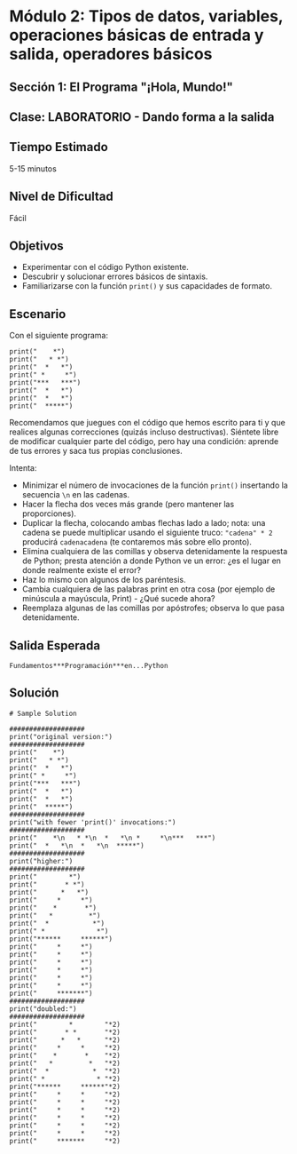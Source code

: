 # Módulo 2: Tipos de datos, variables, operaciones básicas de entrada y salida, operadores básicos 
## Sección 1: El Programa "¡Hola, Mundo!"
## Clase: LABORATORIO - Dando forma a la salida

## Tiempo Estimado

5-15 minutos

## Nivel de Dificultad

Fácil

## Objetivos

* Experimentar con el código Python existente.
* Descubrir y solucionar errores básicos de sintaxis.
* Familiarizarse con la función `print()` y sus capacidades de formato.

## Escenario

Con el siguiente programa:

```
print("    *")
print("   * *")
print("  *   *")
print(" *     *")
print("***   ***")
print("  *   *")
print("  *   *")
print("  *****")
```

Recomendamos que juegues con el código que hemos escrito para ti y que realices algunas correcciones (quizás incluso destructivas). Siéntete libre de modificar cualquier parte del código, pero hay una condición: aprende de tus errores y saca tus propias conclusiones.

Intenta:

* Minimizar el número de invocaciones de la función `print()` insertando la secuencia `\n` en las cadenas.
* Hacer la flecha dos veces más grande (pero mantener las proporciones).
* Duplicar la flecha, colocando ambas flechas lado a lado; nota: una cadena se puede multiplicar usando el siguiente truco: `"cadena" * 2` producirá `cadenacadena` (te contaremos más sobre ello pronto).
* Elimina cualquiera de las comillas y observa detenidamente la respuesta de Python; presta atención a donde Python ve un error: ¿es el lugar en donde realmente existe el error?
* Haz lo mismo con algunos de los paréntesis.
* Cambia cualquiera de las palabras print en otra cosa (por ejemplo de minúscula a mayúscula, Print) - ¿Qué sucede ahora?
* Reemplaza algunas de las comillas por apóstrofes; observa lo que pasa detenidamente.

## Salida Esperada

```
Fundamentos***Programación***en...Python
```

## Solución

```
# Sample Solution

###################
print("original version:")
###################
print("    *")
print("   * *")
print("  *   *")
print(" *     *")
print("***   ***")
print("  *   *")
print("  *   *")
print("  *****")
###################
print("with fewer 'print()' invocations:")
###################
print("    *\n   * *\n  *   *\n *     *\n***   ***")
print("  *   *\n  *   *\n  *****")
###################
print("higher:")
###################
print("        *")
print("       * *")
print("      *   *")
print("     *     *")
print("    *       *")
print("   *         *")
print("  *           *")
print(" *             *")
print("******     ******")
print("     *     *")
print("     *     *")
print("     *     *")
print("     *     *")
print("     *     *")
print("     *     *")
print("     *******")
###################
print("doubled:")
###################
print("        *        "*2)
print("       * *       "*2)
print("      *   *      "*2)
print("     *     *     "*2)
print("    *       *    "*2)
print("   *         *   "*2)
print("  *           *  "*2)
print(" *             * "*2)
print("******     ******"*2)
print("     *     *     "*2)
print("     *     *     "*2)
print("     *     *     "*2)
print("     *     *     "*2)
print("     *     *     "*2)
print("     *     *     "*2)
print("     *******     "*2)
```
